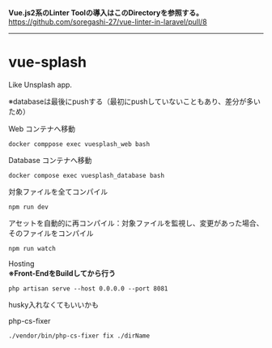 **Vue.js2系のLinter Toolの導入はこのDirectoryを参照する。**
https://github.com/soregashi-27/vue-linter-in-laravel/pull/8

---------

# vue-splash

Like Unsplash app. 

※databaseは最後にpushする（最初にpushしていないこともあり、差分が多いため）

Web コンテナへ移動

```
docker comppose exec vuesplash_web bash
```

Database コンテナへ移動

```
docker compose exec vuesplash_database bash
```

対象ファイルを全てコンパイル
```
npm run dev
```

アセットを自動的に再コンパイル：対象ファイルを監視し、変更があった場合、そのファイルをコンパイル
```
npm run watch 
```


Hosting \
**※Front-EndをBuildしてから行う**

```
php artisan serve --host 0.0.0.0 --port 8081
```

husky入れなくてもいいかも

php-cs-fixer
```
./vendor/bin/php-cs-fixer fix ./dirName
```
